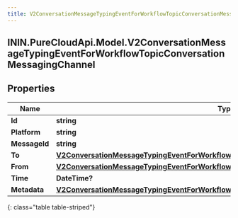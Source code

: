 ```yaml
---
title: V2ConversationMessageTypingEventForWorkflowTopicConversationMessagingChannel
---
```

## ININ.PureCloudApi.Model.V2ConversationMessageTypingEventForWorkflowTopicConversationMessagingChannel

## Properties

|Name | Type | Description | Notes|
|------------ | ------------- | ------------- | -------------|
| **Id** | **string** |  | [optional] |
| **Platform** | **string** |  | [optional] |
| **MessageId** | **string** |  | [optional] |
| **To** | [**V2ConversationMessageTypingEventForWorkflowTopicConversationMessagingToRecipient**](V2ConversationMessageTypingEventForWorkflowTopicConversationMessagingToRecipient.html) |  | [optional] |
| **From** | [**V2ConversationMessageTypingEventForWorkflowTopicConversationMessagingFromRecipient**](V2ConversationMessageTypingEventForWorkflowTopicConversationMessagingFromRecipient.html) |  | [optional] |
| **Time** | **DateTime?** |  | [optional] |
| **Metadata** | [**V2ConversationMessageTypingEventForWorkflowTopicConversationMessagingChannelMetadata**](V2ConversationMessageTypingEventForWorkflowTopicConversationMessagingChannelMetadata.html) |  | [optional] |
{: class="table table-striped"}



